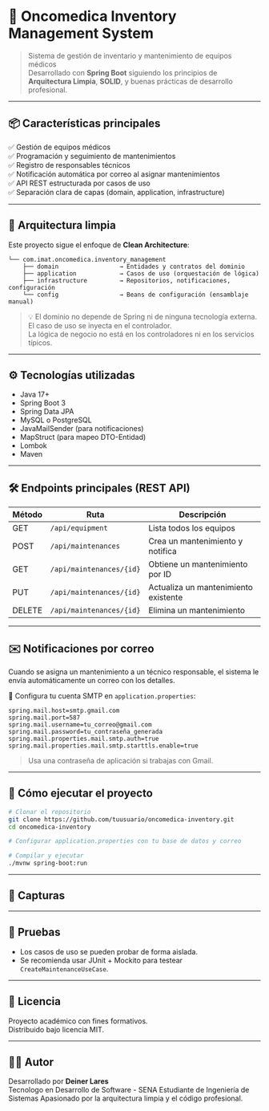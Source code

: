 # 🏥 Oncomedica Inventory Management System

> Sistema de gestión de inventario y mantenimiento de equipos médicos  
> Desarrollado con **Spring Boot** siguiendo los principios de **Arquitectura Limpia**, **SOLID**, y buenas prácticas de desarrollo profesional.

---

## 📦 Características principales

✅ Gestión de equipos médicos  
✅ Programación y seguimiento de mantenimientos  
✅ Registro de responsables técnicos  
✅ Notificación automática por correo al asignar mantenimientos  
✅ API REST estructurada por casos de uso  
✅ Separación clara de capas (domain, application, infrastructure)

---

## 🧠 Arquitectura limpia

Este proyecto sigue el enfoque de **Clean Architecture**:

```
└── com.imat.oncomedica.inventory_management
    ├── domain                 → Entidades y contratos del dominio
    ├── application            → Casos de uso (orquestación de lógica)
    ├── infrastructure         → Repositorios, notificaciones, configuración
    └── config                 → Beans de configuración (ensamblaje manual)
```

> 💡 El dominio no depende de Spring ni de ninguna tecnología externa.  
> El caso de uso se inyecta en el controlador.  
> La lógica de negocio no está en los controladores ni en los servicios típicos.

---

## ⚙️ Tecnologías utilizadas

- Java 17+
- Spring Boot 3
- Spring Data JPA
- MySQL o PostgreSQL
- JavaMailSender (para notificaciones)
- MapStruct (para mapeo DTO-Entidad)
- Lombok
- Maven

---

## 🛠️ Endpoints principales (REST API)

| Método | Ruta                        | Descripción                          |
|--------|-----------------------------|--------------------------------------|
| GET    | `/api/equipment`            | Lista todos los equipos              |
| POST   | `/api/maintenances`         | Crea un mantenimiento y notifica     |
| GET    | `/api/maintenances/{id}`    | Obtiene un mantenimiento por ID      |
| PUT    | `/api/maintenances/{id}`    | Actualiza un mantenimiento existente |
| DELETE | `/api/maintenances/{id}`    | Elimina un mantenimiento             |

---

## ✉️ Notificaciones por correo

Cuando se asigna un mantenimiento a un técnico responsable, el sistema le envía automáticamente un correo con los detalles.

🔧 Configura tu cuenta SMTP en `application.properties`:

```properties
spring.mail.host=smtp.gmail.com
spring.mail.port=587
spring.mail.username=tu_correo@gmail.com
spring.mail.password=tu_contraseña_generada
spring.mail.properties.mail.smtp.auth=true
spring.mail.properties.mail.smtp.starttls.enable=true
```

> Usa una contraseña de aplicación si trabajas con Gmail.

---

## 🚀 Cómo ejecutar el proyecto

```bash
# Clonar el repositorio
git clone https://github.com/tuusuario/oncomedica-inventory.git
cd oncomedica-inventory

# Configurar application.properties con tu base de datos y correo

# Compilar y ejecutar
./mvnw spring-boot:run
```

---

## 📸 Capturas


---

## 🧪 Pruebas

- Los casos de uso se pueden probar de forma aislada.
- Se recomienda usar JUnit + Mockito para testear `CreateMaintenanceUseCase`.

---

## 📄 Licencia

Proyecto académico con fines formativos.  
Distribuido bajo licencia MIT.

---

## 👨‍💻 Autor

Desarrollado por **Deiner Lares**  
Tecnologo en Desarrollo de Software - SENA
Estudiante de Ingeniería de Sistemas
Apasionado por la arquitectura limpia y el código profesional.